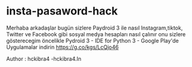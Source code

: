 # insta-pasaword-hack
Merhaba arkadaşlar bugün sizlere Paydroid 3 ile nasıl Instagram,tiktok, Twitter ve Facebook gibi sosyal medya hesapları nasıl çalınır onu sizlere gösterecegim öncelikle
Pydroid 3 - IDE for Python 3 - Google Play'de Uygulamalar indirin https://g.co/kgs/LcQjo46

Author : hckibra4 -hckibra4.In
